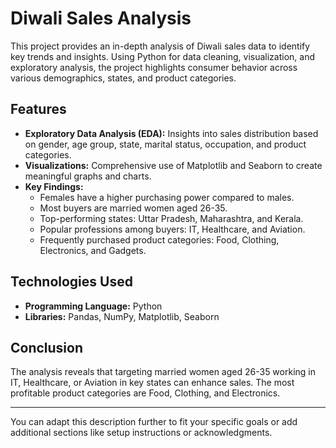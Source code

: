 

# Diwali Sales Analysis

This project provides an in-depth analysis of Diwali sales data to identify key trends and insights. Using Python for data cleaning, visualization, and exploratory analysis, the project highlights consumer behavior across various demographics, states, and product categories.

## Features

- **Exploratory Data Analysis (EDA):** Insights into sales distribution based on gender, age group, state, marital status, occupation, and product categories.
- **Visualizations:** Comprehensive use of Matplotlib and Seaborn to create meaningful graphs and charts.
- **Key Findings:**
  - Females have a higher purchasing power compared to males.
  - Most buyers are married women aged 26-35.
  - Top-performing states: Uttar Pradesh, Maharashtra, and Kerala.
  - Popular professions among buyers: IT, Healthcare, and Aviation.
  - Frequently purchased product categories: Food, Clothing, Electronics, and Gadgets.

## Technologies Used

- **Programming Language:** Python
- **Libraries:** Pandas, NumPy, Matplotlib, Seaborn

## Conclusion

The analysis reveals that targeting married women aged 26-35 working in IT, Healthcare, or Aviation in key states can enhance sales. The most profitable product categories are Food, Clothing, and Electronics.

---

You can adapt this description further to fit your specific goals or add additional sections like setup instructions or acknowledgments.

